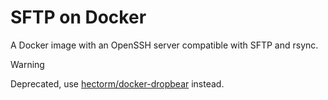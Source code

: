 # SFTP on Docker

A Docker image with an OpenSSH server compatible with SFTP and rsync.

> [!WARNING]
> Deprecated, use [hectorm/docker-dropbear](https://github.com/hectorm/docker-dropbear) instead.
